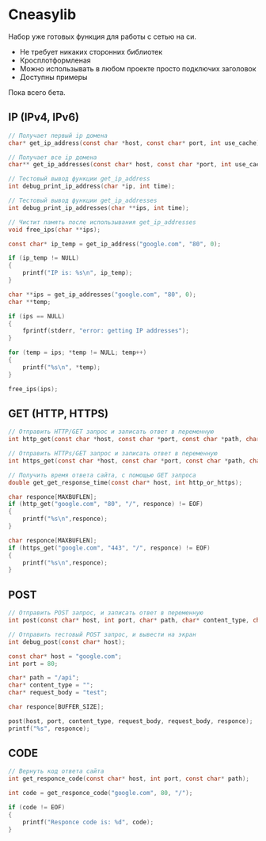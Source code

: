 # Cneasylib
Набор уже готовых функция для работы с сетью на си.
- Не требует никаких сторонних библиотек
- Кросплотформленая
- Можно использывать в любом проекте просто подключих заголовок
- Доступны примеры

Пока всего бета.

## IP (IPv4, IPv6)
``` C
// Получает первый ip домена
char* get_ip_address(const char *host, const char* port, int use_cache);

// Получает все ip домена
char** get_ip_addresses(const char* host, const char *port, int use_cache);

// Тестовый вывод функции get_ip_address
int debug_print_ip_address(char *ip, int time);

// Тестовый вывод функции get_ip_addresses
int debug_print_ip_addresses(char **ips, int time);

// Чистит память после использывания get_ip_addresses
void free_ips(char **ips);
```

``` C
const char* ip_temp = get_ip_address("google.com", "80", 0);

if (ip_temp != NULL)
{
    printf("IP is: %s\n", ip_temp);
}
```

``` C
char **ips = get_ip_addresses("google.com", "80", 0);
char **temp;

if (ips == NULL)
{
    fprintf(stderr, "error: getting IP addresses");
}

for (temp = ips; *temp != NULL; temp++)
{
    printf("%s\n", *temp);
} 

free_ips(ips);
```


## GET (HTTP, HTTPS)
``` C
// Отправить HTTP/GET запрос и записать ответ в переменную
int http_get(const char *host, const char *port, const char *path, char* response);

// Отправить HTTPs/GET запрос и записать ответ в переменную
int https_get(const char *host, const char *port, const char *path, char *response);

// Получить время ответа сайта, с помощью GET запроса
double get_get_response_time(const char* host, int http_or_https);
```

``` C
char responce[MAXBUFLEN];
if (http_get("google.com", "80", "/", responce) != EOF)
{
    printf("%s\n",responce);
}
```

``` C
char responce[MAXBUFLEN];
if (https_get("google.com", "443", "/", responce) != EOF)
{
    printf("%s\n",responce);
}
```

## POST
``` C
// Отправить POST запрос, и записать ответ в переменную
int post(const char* host, int port, char* path, char* content_type, char* request_body, char* response);

// Отправить тестовый POST запрос, и вывести на экран
int debug_post(const char* host);
```

``` C
const char* host = "google.com";
int port = 80;

char* path = "/api";
char* content_type = "";
char* request_body = "test";

char responce[BUFFER_SIZE];

post(host, port, content_type, request_body, request_body, responce);
printf("%s", responce);
```

## CODE
``` C
// Вернуть код ответа сайта
int get_responce_code(const char* host, int port, const char* path);
```

``` C
int code = get_responce_code("google.com", 80, "/");

if (code != EOF)
{
    printf("Responce code is: %d", code);
} 
```

